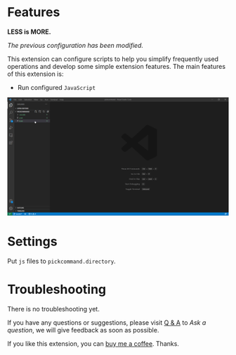 # Features

**LESS is MORE.**

*The previous configuration has been modified.*

This extension can configure scripts to help you simplify frequently used operations and develop some simple extension features. The main features of this extension is:

* Run configured `JavaScript`

![Sample](https://github.com/rins-dev/vscode-pickcommand/raw/main/images/pVQpSVIAkt.gif)

# Settings

Put `js` files to `pickcommand.directory`.

# 

# Troubleshooting

There is no troubleshooting yet.

If you have any questions or suggestions, please visit [Q & A](https://marketplace.visualstudio.com/items?itemName=rins.pickcommand&ssr=false#qna) to *Ask a question*, we will give feedback as soon as possible.

If you like this extension, you can [buy me a coffee](https://www.buymeacoffee.com/rins). Thanks.
